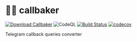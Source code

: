 # 👨‍🍳 callbaker
[![Download Callbaker](https://img.shields.io/pypi/v/callbaker.svg)](https://pypi.python.org/pypi/callbaker) 
![CodeQL](https://github.com/torrua/callbaker/workflows/CodeQL/badge.svg?branch=master)
[![Build Status](https://travis-ci.com/torrua/callbaker.svg?branch=main)](https://travis-ci.com/torrua/callbaker)
[![codecov](https://codecov.io/gh/torrua/callbaker/branch/master/graph/badge.svg?token=CHCS5JEGZI)](https://codecov.io/gh/torrua/callbaker)

Telegram callback queries converter
